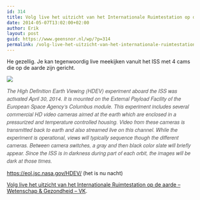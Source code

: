```yaml
---
id: 314
title: Volg live het uitzicht van het Internationale Ruimtestation op de aarde
date: 2014-05-07T13:02:00+02:00
author: Erik
layout: post
guid: https://www.geensnor.nl/wp/?p=314
permalink: /volg-live-het-uitzicht-van-het-internationale-ruimtestation-op-de-aarde/
---
```

He gezellig. Je kan tegenwoordig live meekijken vanuit het ISS met 4 cams die op de aarde zijn gericht.

![](https://www.geensnor.nl/wp/wp-content/uploads/2014/05/iss-future.jpg) 

_<span style="color: #555555; font-family: 'Helvetica Neue', Helvetica, Arial, sans-serif; font-size: 14px; line-height: 21px;">The High Definition Earth Viewing (HDEV) experiment aboard the ISS was activated April 30, 2014. It is mounted on the External Payload Facility of the European Space Agency’s Columbus module. This experiment includes several commercial HD video cameras aimed at the earth which are enclosed in a pressurized and temperature controlled housing. Video from these cameras is transmitted back to earth and also streamed live on this channel. While the experiment is operational, views will typically sequence though the different cameras. Between camera switches, a gray and then black color slate will briefly appear. Since the ISS is in darkness during part of each orbit, the images will be dark at those times. </span>_

<https://eol.jsc.nasa.gov/HDEV/> (het is nu nacht)

[Volg live het uitzicht van het Internationale Ruimtestation op de aarde &#8211; Wetenschap & Gezondheid &#8211; VK](https://www.volkskrant.nl/vk/nl/2672/Wetenschap-Gezondheid/article/detail/3650774/2014/05/07/Volg-live-het-uitzicht-van-het-Internationale-Ruimtestation-op-de-aarde.dhtml).